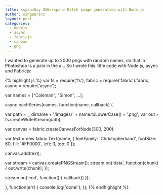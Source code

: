 ```yaml
---
title: <span>Day 026</span> Batch image generation with Node.js
author: singuerinc
layout: post
categories:
  - nodejs
  - async
  - fabricjs
  - canvas
  - png
---
```


I wanted to generate up to 2000 pngs with random names, do that in Photoshop is a pain in the a... So I wrote this little code with Node.js, async and Fabricjs:

{% highlight js %}
var fs = require('fs'),
    fabric = require('fabric').fabric,
    async = require('async');

var names = ["Coleman", "Simon", ...];

async.eachSeries(names, function(name, callback) {

  var path = __dirname + '/images/' + name.toLowerCase() + '.png';
  var out = fs.createWriteStream(path);

  var canvas = fabric.createCanvasForNode(300, 200);

  var text = new fabric.Text(name, {
      fontFamily: 'Christopherhand',
      fontSize: 60,
      fill: '#FF0000',
      left: 0,
      top: 0
  });

  canvas.add(text);

  var stream = canvas.createPNGStream();
  stream.on('data', function(chunk) {
      out.write(chunk);
  });

  stream.on('end', function() {
      callback()
  });

}, function(err) {
    console.log('done!');
});
{% endhighlight %}
